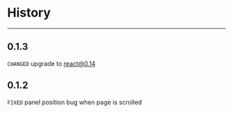 # History

---

## 0.1.3

`CHANGED` upgrade to react@0.14

## 0.1.2

`FIXED` panel position bug when page is scrolled
